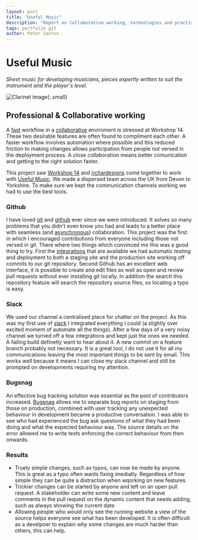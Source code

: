 ```yaml
---
layout: post
title: "Useful Music"
description: "Report on Collaborative working, technologies and practises"
tags: portfolio git
author: Peter Saxton
---
```


Useful Music
============

*Sheet music for developing musicians, pieces expertly written to suit the instrument and the player's level.*

![Clarinet image](http://usefulmusic.com/images/home-page-main.jpg){:.small}

## Professional & Collaborative working

A [fast](http://workshop14.io#fast-section) workflow in a [collaborative](http://workshop14.io#professional-section) enviroment is stressed at Workshop 14. These two desirable features are often found to compliment each other. A faster workflow involves automation where possible and this reduced friction to making changes allows participation from people not versed in the deployment process. A close collaboration means better comunication and getting to the right solution faster.

This project saw [Workshop 14](http://workshop14.io) and [richardesigns](https://slack-redir.net/link?url=http%3A%2F%2Fwww.richardesigns.co.uk%2F&v=3) come together to work with [Useful Music](http://usefulmusic.com/). We made a dispersed team across the UK from Devon to Yorkshire. To make sure we kept the communication channels working we had to use the best tools.

### Github

I have loved [git](http://git-scm.com/) and [github](https://github.com/) ever since we were introduced. It solves so many problems that you didn't even know you had and leads to a better place with seamless (and [asynchronous](http://www.mattaboutbusiness.com/why-you-should-run-your-business-online-5-asynchronous-collaboration/)) collaboration. This project was the first in which I encouraged contributions from everyone including those not versed in git. There where two things which convinced me this was a good thing to try. First the [integrations](https://github.com/integrations) that are available we had automatic testing and deployment to both a staging site and the production site working off commits to our git repository. Second Github has an excellent web interface, it is possible to create and edit files as well as open and review pull requests without ever installing git locally. In addition the search this repository feature will search the repository source files, so locating a typo is easy.

### Slack

We used our channel a centralised place for chatter on the project. As this was my first use of [slack](https://slack.com/) I integrated everything I could (a slightly over excited moment of automate all the things). After a few days of a very noisy channel we turned off a few integrations and kept just the ones we needed. A failing build definetly want to hear about it. A new commit on a feature branch probably not necessary. It is a great tool, I do not use it for all my communications leaving the most important things to be sent by email. This works well because it means I can close my slack channel and still be prompted on developments requiring my attention.

### Bugsnag
An effective bug tracking solution was essential as the pool of contributors increased. [Bugsnag](https://bugsnag.com) allows me to separate bug reports on staging from those on production, combined with user tracking any unexpected behaviour in development became a productive conversation. I was able to see who had experienced the bug ask questions of what they had been doing and what the expected behaviour was. The source details on the error allowed me to write tests enforcing the correct behaviour from then onwards.

### Results
- Truely simple changes, such as typos, can now be made by anyone. This is great as a typo often wants fixing imediatly. Regardless of how simple they can be quite a distraction when wqorking on new features
- Trickier changes can be started by anyone and left on an open pull request. A stakeholder can write some new content and leave comments in the pull request on the dynamic content that needs adding, such as always showing the current date.
- Allowing people who would only see the running website a view of the source helps everyone see what has been developed. It is often difficult as a develpoer to explain why some changes are much harder than others, this can help.
